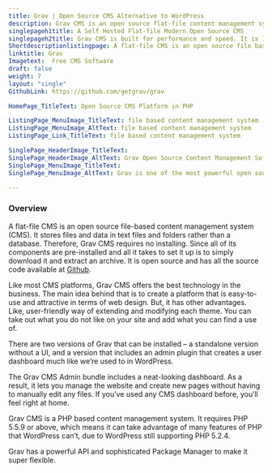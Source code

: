 ```yaml
---
title: Grav | Open Source CMS Alternative to WordPress
description: Grav CMS is an open source flat-file content management system. Its built for speed, meeting the requirements of most the latest Google search criteria.
singlepageh1title: A Self Hosted Flat-file Modern Open Source CMS
singlepageh2title: Grav CMS is built for performance and speed. It is 100% open source and free content management system.
Shortdescriptionlistingpage: A flat-file CMS is an open source file based content management system (CMS). It stores files and data in text files and folders rather than a database.
linktitle: Grav
Imagetext:  Free CMS Software 
draft: false
weight: 7
layout: "single"
GithubLink: https://github.com/getgrav/grav

HomePage_TitleText: Open Source CMS Platform in PHP

ListingPage_MenuImage_TitleText: file based content management system
ListingPage_MenuImage_AltText: file based content management system
ListingPage_Link_TitleText: file based content management system

SinglePage_HeaderImage_TitleText: 
SinglePage_HeaderImage_AltText: Grav Open Source Content Management Software
SinglePage_MenuImage_TitleText: 
SinglePage_MenuImage_AltText: Grav is one of the most powerful open source CMS.

---
```


### **Overview**

A flat-file CMS is an open source file-based content management system (CMS). It stores files and data in text files and folders rather than a database. Therefore, Grav CMS requires no installing. Since all of its components are pre-installed and all it takes to set it up is to simply download it and extract an archive. It is open source and has all the source code available at [Github](https://github.com/getgrav/grav).

Like most CMS platforms, Grav CMS offers the best technology in the business. The main idea behind that is to create a platform that is easy-to-use and attractive in terms of web design. But, it has other advantages. Like, user-friendly way of extending and modifying each theme. You can take out what you do not like on your site and add what you can find a use of.

There are two versions of Grav that can be installed – a standalone version without a UI, and a version that includes an admin plugin that creates a user dashboard much like we’re used to in WordPress.

The Grav CMS Admin bundle includes a neat-looking dashboard. As a result, it lets you manage the website and create new pages without having to manually edit any files. If you’ve used any CMS dashboard before, you’ll feel right at home.

Grav CMS is a PHP based content management system. It requires PHP 5.5.9 or above, which means it can take advantage of many features of PHP that WordPress can’t, due to WordPress still supporting PHP 5.2.4.

Grav has a powerful API and sophisticated Package Manager to make it super flexible.
